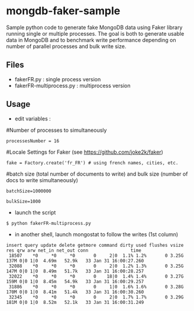 # mongdb-faker-sample
Sample python code to generate fake MongoDB data using Faker library running single or multiple processes. The goal is both to generate usable data in MongoDB and to benchmark write performance depending on number of parallel processes and bulk write size.

Files
-----

- fakerFR.py : single process version
- fakerFR-multiprocess.py : multiprocess version

Usage
----

- edit variables :

#Number of processes to simultaneously

``processesNumber = 16``

#Locale Settings for Faker (see https://github.com/joke2k/faker)

``fake = Factory.create('fr_FR') # using french names, cities, etc.``

#batch size (total number of documents to write) and bulk size (number of docs to write simultaneously)

``batchSize=1000000``

``bulkSize=1000``

- launch the script

``$ python fakerFR-multiprocess.py``

- in another shell, launch mongostat to follow the writes (1st column)

```
insert query update delete getmore command dirty used flushes vsize  res qrw arw net_in net_out conn                time
 18507    *0     *0     *0       0     2|0  1.1% 1.2%       0 3.25G 137M 0|0 1|0  4.69m   52.9k   33 Jan 31 16:00:27.260
 32088    *0     *0     *0       0     2|0  1.2% 1.3%       0 3.25G 147M 0|0 1|0  8.49m   51.7k   33 Jan 31 16:00:28.257
 32022    *0     *0     *0       0    18|0  1.4% 1.4%       0 3.27G 159M 0|0 1|0  8.45m   54.9k   33 Jan 31 16:00:29.257
 31886    *0     *0     *0       0     1|0  1.6% 1.6%       0 3.28G 170M 0|0 1|0  8.41m   51.4k   33 Jan 31 16:00:30.260
 32345    *0     *0     *0       0     2|0  1.7% 1.7%       0 3.29G 181M 0|0 1|0  8.52m   52.1k   33 Jan 31 16:00:31.249
```

